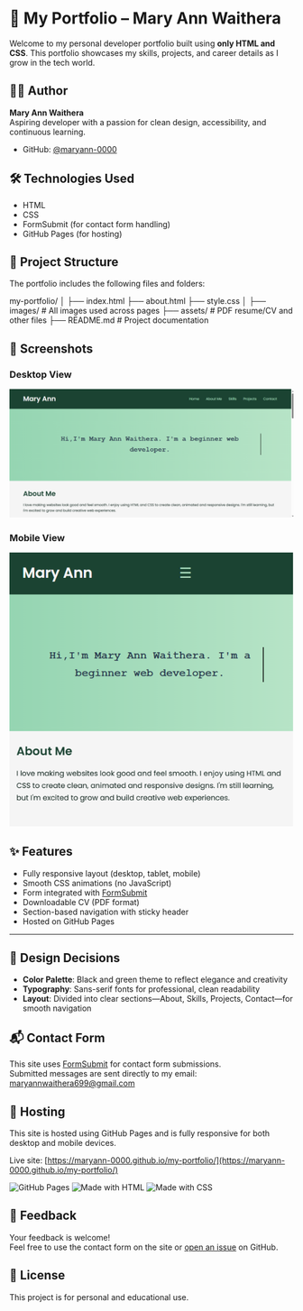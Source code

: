 # 💼 My Portfolio – Mary Ann Waithera

Welcome to my personal developer portfolio built using **only HTML and CSS**. This portfolio showcases my skills, projects, and career details as I grow in the tech world.


## 👩🏽 Author

**Mary Ann Waithera**  
Aspiring developer with a passion for clean design, accessibility, and continuous learning.
- GitHub: [@maryann-0000](https://github.com/maryann-0000)  

## 🛠 Technologies Used

- HTML
- CSS
- FormSubmit (for contact form handling)
- GitHub Pages (for hosting)


## 📄 Project Structure

The portfolio includes the following files and folders:

my-portfolio/
│
├── index.html
├── about.html
├── style.css
│
├── images/ # All images used across pages
├── assets/ # PDF resume/CV and other files
├── README.md # Project documentation

## 📸 Screenshots

### Desktop View  
![Desktop Screenshot](images/screenshot-desktop.png)

### Mobile View  
![Mobile Screenshot](images/screenshot-mobile.png)

## ✨ Features

- Fully responsive layout (desktop, tablet, mobile)
- Smooth CSS animations (no JavaScript)
- Form integrated with [FormSubmit](https://formsubmit.co)
- Downloadable CV (PDF format)
- Section-based navigation with sticky header
- Hosted on GitHub Pages

---

## 🧠 Design Decisions

- **Color Palette**: Black and green theme to reflect elegance and creativity  
- **Typography**: Sans-serif fonts for professional, clean readability  
- **Layout**: Divided into clear sections—About, Skills, Projects, Contact—for smooth navigation


## 📬 Contact Form

This site uses [FormSubmit](https://formsubmit.co) for contact form submissions.  
Submitted messages are sent directly to my email: maryannwaithera699@gmail.com

## 🚀 Hosting

This site is hosted using GitHub Pages and is fully responsive for both desktop and mobile devices.

Live site: [https://maryann-0000.github.io/my-portfolio/](https://maryann-0000.github.io/my-portfolio/)

![GitHub Pages](https://img.shields.io/badge/Hosted-GitHub_Pages-brightgreen)
![Made with HTML](https://img.shields.io/badge/Made%20with-HTML5-orange)
![Made with CSS](https://img.shields.io/badge/Made%20with-CSS3-blue)

## 💬 Feedback

Your feedback is welcome!  
Feel free to use the contact form on the site or [open an issue](https://github.com/maryann-0000/my-portfolio/issues) on GitHub.


## 📄 License

This project is for personal and educational use.
